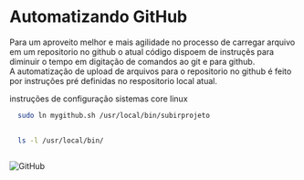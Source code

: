 
# Automatizando GitHub

Para um aproveito melhor e mais agilidade no processo de carregar arquivo em um repositorio no github o atual código dispoem de instruçẽs para diminuir o tempo em digitação de comandos ao git e para github.        
A automatização de upload de arquivos  para o repositorio no github é feito por instruções pré definidas no respositorio local atual.



instruções de configuração sistemas core linux
```bash
  sudo ln mygithub.sh /usr/local/bin/subirprojeto  
  
```

```bash  
  ls -l /usr/local/bin/  
  
```

  


 ![GitHub](https://img.shields.io/badge/shellscrip-linux-blue)

